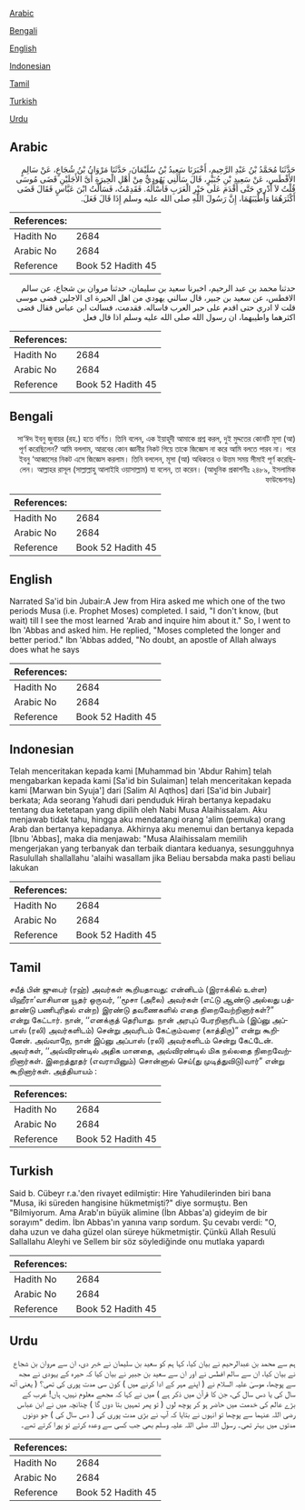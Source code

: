 [Arabic](#arabic)

[Bengali](#bengali)

[English](#english)

[Indonesian](#indonesian)

[Tamil](#tamil)

[Turkish](#turkish)

[Urdu](#urdu)

## Arabic


<div dir="rtl" lang="ar" style={{fontSize:'larger',backgroundColor:'#f8f9fa',padding:20}}>
حَدَّثَنَا مُحَمَّدُ بْنُ عَبْدِ الرَّحِيمِ، أَخْبَرَنَا سَعِيدُ بْنُ سُلَيْمَانَ، حَدَّثَنَا مَرْوَانُ بْنُ شُجَاعٍ، عَنْ سَالِمٍ الأَفْطَسِ، عَنْ سَعِيدِ بْنِ جُبَيْرٍ، قَالَ سَأَلَنِي يَهُودِيٌّ مِنْ أَهْلِ الْحِيرَةِ أَىَّ الأَجَلَيْنِ قَضَى مُوسَى قُلْتُ لاَ أَدْرِي حَتَّى أَقْدَمَ عَلَى حَبْرِ الْعَرَبِ فَأَسْأَلَهُ‏.‏ فَقَدِمْتُ، فَسَأَلْتُ ابْنَ عَبَّاسٍ فَقَالَ قَضَى أَكْثَرَهُمَا وَأَطْيَبَهُمَا، إِنَّ رَسُولَ اللَّهِ صلى الله عليه وسلم إِذَا قَالَ فَعَلَ‏.‏
</div>
<div style={{backgroundColor:'#f8f9fa',padding:20, marginBottom: 10}}><table> <thead> <tr> <th>References:</th> <th></th> </tr> </thead> <tbody><tr><td>Hadith No</td><td>2684</td></tr><tr><td>Arabic No</td><td>2684</td></tr><tr><td>Reference</td><td>Book 52 Hadith 45</td></tr></tbody></table></div>


<div dir="rtl" lang="ar" style={{fontSize:'larger',backgroundColor:'#f8f9fa',padding:20}}>
حدثنا محمد بن عبد الرحيم، اخبرنا سعيد بن سليمان، حدثنا مروان بن شجاع، عن سالم الافطس، عن سعيد بن جبير، قال سالني يهودي من اهل الحيرة اى الاجلين قضى موسى قلت لا ادري حتى اقدم على حبر العرب فاساله. فقدمت، فسالت ابن عباس فقال قضى اكثرهما واطيبهما، ان رسول الله صلى الله عليه وسلم اذا قال فعل
</div>
<div style={{backgroundColor:'#f8f9fa',padding:20, marginBottom: 10}}><table> <thead> <tr> <th>References:</th> <th></th> </tr> </thead> <tbody><tr><td>Hadith No</td><td>2684</td></tr><tr><td>Arabic No</td><td>2684</td></tr><tr><td>Reference</td><td>Book 52 Hadith 45</td></tr></tbody></table></div>

## Bengali


<div dir="rtl" lang="bn" style={{fontSize:'larger',backgroundColor:'#f8f9fa',padding:20}}>
সা‘ঈদ ইবনু জুবায়র (রহ.) হতে বর্ণিত। তিনি বলেন, এক ইয়াহূদী আমাকে প্রশ্ন করল, দুই মুদ্দতের কোনটি মূসা (আ) পূর্ণ করেছিলেন? আমি বললাম, আরবের কোন জ্ঞানীর নিকট গিয়ে তাকে জিজ্ঞেস না করে আমি বলতে পারব না। পরে ইবনু ‘আব্বাসের নিকট এসে জিজ্ঞেস করলাম। তিনি বললেন, মূসা (আ) অধিকতর ও উত্তম সময় সীমাই পূর্ণ করেছিলেন। আল্লাহর রাসূল (সাল্লাল্লাহু আলাইহি ওয়াসাল্লাম) যা বলেন, তা করেন। (আধুনিক প্রকাশনীঃ ২৪৮৯, ইসলামিক ফাউন্ডেশনঃ)
</div>
<div style={{backgroundColor:'#f8f9fa',padding:20, marginBottom: 10}}><table> <thead> <tr> <th>References:</th> <th></th> </tr> </thead> <tbody><tr><td>Hadith No</td><td>2684</td></tr><tr><td>Arabic No</td><td>2684</td></tr><tr><td>Reference</td><td>Book 52 Hadith 45</td></tr></tbody></table></div>

## English


<div dir="ltr" lang="en" style={{fontSize:'larger',backgroundColor:'#f8f9fa',padding:20}}>
Narrated Sa'id bin Jubair:A Jew from Hira asked me which one of the two periods Musa (i.e. Prophet Moses) completed. I said, "I don't know, (but wait) till I see the most learned 'Arab and inquire him about it." So, I went to Ibn 'Abbas and asked him. He replied, "Moses completed the longer and better period." Ibn 'Abbas added, "No doubt, an apostle of Allah always does what he says
</div>
<div style={{backgroundColor:'#f8f9fa',padding:20, marginBottom: 10}}><table> <thead> <tr> <th>References:</th> <th></th> </tr> </thead> <tbody><tr><td>Hadith No</td><td>2684</td></tr><tr><td>Arabic No</td><td>2684</td></tr><tr><td>Reference</td><td>Book 52 Hadith 45</td></tr></tbody></table></div>

## Indonesian


<div dir="ltr" lang="id" style={{fontSize:'larger',backgroundColor:'#f8f9fa',padding:20}}>
Telah menceritakan kepada kami [Muhammad bin 'Abdur Rahim] telah mengabarkan kepada kami [Sa'id bin Sulaiman] telah menceritakan kepada kami [Marwan bin Syuja'] dari [Salim Al Aqthos] dari [Sa'id bin Jubair] berkata; Ada seorang Yahudi dari penduduk Hirah bertanya kepadaku tentang dua ketetapan yang dipilih oleh Nabi Musa Alaihissalam. Aku menjawab tidak tahu, hingga aku mendatangi orang 'alim (pemuka) orang Arab dan bertanya kepadanya. Akhirnya aku menemui dan bertanya kepada [Ibnu 'Abbas], maka dia menjawab: "Musa Alaihissalam memilih mengerjakan yang terbanyak dan terbaik diantara keduanya, sesungguhnya Rasulullah shallallahu 'alaihi wasallam jika Beliau bersabda maka pasti beliau lakukan
</div>
<div style={{backgroundColor:'#f8f9fa',padding:20, marginBottom: 10}}><table> <thead> <tr> <th>References:</th> <th></th> </tr> </thead> <tbody><tr><td>Hadith No</td><td>2684</td></tr><tr><td>Arabic No</td><td>2684</td></tr><tr><td>Reference</td><td>Book 52 Hadith 45</td></tr></tbody></table></div>

## Tamil


<div dir="ltr" lang="ta" style={{fontSize:'larger',backgroundColor:'#f8f9fa',padding:20}}>
சயீத் பின் ஜுபைர் (ரஹ்) அவர்கள் கூறியதாவது: என்னிடம் (இராக்கில் உள்ள) யிஹீரா’வாசியான யூதர் ஒருவர், ‘‘மூசா (அலை) அவர்கள் (எட்டு ஆண்டு அல்லது பத்தாண்டு பணிபுரிதல் என்ற) இரண்டு தவணைகளில் எதை நிறைவேற்றினார்கள்?” என்று கேட்டார். நான், ‘‘எனக்குத் தெரியாது. நான் அரபுப் பேரறிஞரிடம் (இப்னு அப்பாஸ் (ரலி) அவர்களிடம்) சென்று அவரிடம் கேட்கும்வரை (காத்திரு)” என்று கூறினேன். அவ்வாறே, நான் இப்னு அப்பாஸ் (ரலி) அவர்களிடம் சென்று கேட்டேன். அவர்கள், ‘‘அவ்விரண்டில் அதிக மானதை, அவ்விரண்டில் மிக நல்லதை நிறைவேற்றினார்கள். இறைத்தூதர் (எவராயினும்) சொன்னால் செய்(து முடித்துவிடு)வார்” என்று கூறினார்கள். அத்தியாயம் :
</div>
<div style={{backgroundColor:'#f8f9fa',padding:20, marginBottom: 10}}><table> <thead> <tr> <th>References:</th> <th></th> </tr> </thead> <tbody><tr><td>Hadith No</td><td>2684</td></tr><tr><td>Arabic No</td><td>2684</td></tr><tr><td>Reference</td><td>Book 52 Hadith 45</td></tr></tbody></table></div>

## Turkish


<div dir="ltr" lang="tr" style={{fontSize:'larger',backgroundColor:'#f8f9fa',padding:20}}>
Said b. Cübeyr r.a.'den rivayet edilmiştir: Hire Yahudilerinden biri bana "Musa, iki süreden hangisine hükmetmişti?" diye sormuştu. Ben "Bilmiyorum. Ama Arab'ın büyük alimine (İbn Abbas'a) gideyim de bir sorayım" dedim. İbn Abbas'ın yanına varıp sordum. Şu cevabı verdi: "O, daha uzun ve daha güzel olan süreye hükmetmiştir. Çünkü Allah Resulü Sallallahu Aleyhi ve Sellem bir söz söylediğinde onu mutlaka yapardı
</div>
<div style={{backgroundColor:'#f8f9fa',padding:20, marginBottom: 10}}><table> <thead> <tr> <th>References:</th> <th></th> </tr> </thead> <tbody><tr><td>Hadith No</td><td>2684</td></tr><tr><td>Arabic No</td><td>2684</td></tr><tr><td>Reference</td><td>Book 52 Hadith 45</td></tr></tbody></table></div>

## Urdu


<div dir="rtl" lang="ur" style={{fontSize:'larger',backgroundColor:'#f8f9fa',padding:20}}>
ہم سے محمد بن عبدالرحیم نے بیان کیا، کہا ہم کو سعید بن سلیمان نے خبر دی، ان سے مروان بن شجاع نے بیان کیا، ان سے سالم افطس نے اور ان سے سعید بن جبیر نے بیان کیا کہ حیرہ کے یہودی نے مجھ سے پوچھا، موسیٰ علیہ السلام نے ( اپنے مہر کے ادا کرنے میں ) کون سی مدت پوری کی تھی؟ ( یعنی آٹھ سال کی یا دس سال کی، جن کا قرآن میں ذکر ہے ) میں نے کہا کہ مجھے معلوم نہیں، ہاں! عرب کے بڑے عالم کی خدمت میں حاضر ہو کر پوچھ لوں ( تو پھر تمہیں بتا دوں گا ) چنانچہ میں نے ابن عباس رضی اللہ عنہما سے پوچھا تو انہوں نے بتایا کہ آپ نے بڑی مدت پوری کی ( دس سال کی ) جو دونوں مدتوں میں بہتر تھی۔ رسول اللہ صلی اللہ علیہ وسلم بھی جب کسی سے وعدہ کرتے تو پورا کرتے تھے۔
</div>
<div style={{backgroundColor:'#f8f9fa',padding:20, marginBottom: 10}}><table> <thead> <tr> <th>References:</th> <th></th> </tr> </thead> <tbody><tr><td>Hadith No</td><td>2684</td></tr><tr><td>Arabic No</td><td>2684</td></tr><tr><td>Reference</td><td>Book 52 Hadith 45</td></tr></tbody></table></div>